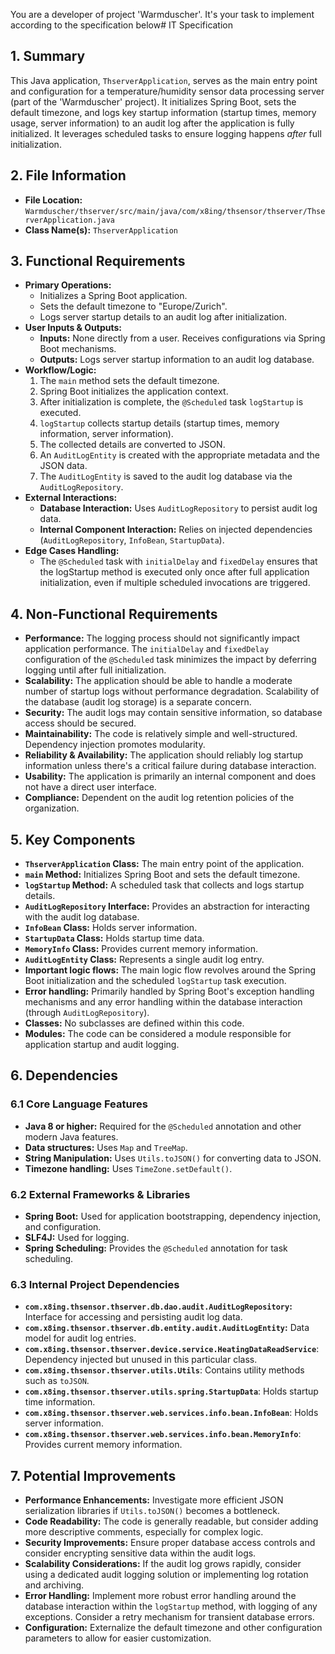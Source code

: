 You are a developer of project 'Warmduscher'. It's your task to implement according to the specification below# IT Specification

## 1. Summary

This Java application, `ThserverApplication`, serves as the main entry point and configuration for a temperature/humidity sensor data processing server (part of the 'Warmduscher' project). It initializes Spring Boot, sets the default timezone, and logs key startup information (startup times, memory usage, server information) to an audit log after the application is fully initialized. It leverages scheduled tasks to ensure logging happens *after* full initialization.

## 2. File Information

- **File Location:** `Warmduscher/thserver/src/main/java/com/x8ing/thsensor/thserver/ThserverApplication.java`
- **Class Name(s):** `ThserverApplication`

## 3. Functional Requirements

- **Primary Operations:**
    - Initializes a Spring Boot application.
    - Sets the default timezone to "Europe/Zurich".
    - Logs server startup details to an audit log after initialization.
- **User Inputs & Outputs:**
    - **Inputs:** None directly from a user. Receives configurations via Spring Boot mechanisms.
    - **Outputs:**  Logs server startup information to an audit log database.
- **Workflow/Logic:**
    1. The `main` method sets the default timezone.
    2. Spring Boot initializes the application context.
    3. After initialization is complete, the `@Scheduled` task `logStartup` is executed.
    4. `logStartup` collects startup details (startup times, memory information, server information).
    5. The collected details are converted to JSON.
    6. An `AuditLogEntity` is created with the appropriate metadata and the JSON data.
    7. The `AuditLogEntity` is saved to the audit log database via the `AuditLogRepository`.
- **External Interactions:**
    - **Database Interaction:**  Uses `AuditLogRepository` to persist audit log data.
    - **Internal Component Interaction:** Relies on injected dependencies (`AuditLogRepository`, `InfoBean`, `StartupData`).
- **Edge Cases Handling:**
    -  The `@Scheduled` task with `initialDelay` and `fixedDelay` ensures that the logStartup method is executed only once after full application initialization, even if multiple scheduled invocations are triggered.  

## 4. Non-Functional Requirements

- **Performance:**  The logging process should not significantly impact application performance. The `initialDelay` and `fixedDelay` configuration of the `@Scheduled` task minimizes the impact by deferring logging until after full initialization.
- **Scalability:** The application should be able to handle a moderate number of startup logs without performance degradation.  Scalability of the database (audit log storage) is a separate concern.
- **Security:**  The audit logs may contain sensitive information, so database access should be secured.
- **Maintainability:**  The code is relatively simple and well-structured. Dependency injection promotes modularity.
- **Reliability & Availability:** The application should reliably log startup information unless there's a critical failure during database interaction.
- **Usability:** The application is primarily an internal component and does not have a direct user interface.  
- **Compliance:** Dependent on the audit log retention policies of the organization.

## 5. Key Components

- **`ThserverApplication` Class:** The main entry point of the application.
- **`main` Method:** Initializes Spring Boot and sets the default timezone.
- **`logStartup` Method:**  A scheduled task that collects and logs startup details.
- **`AuditLogRepository` Interface:** Provides an abstraction for interacting with the audit log database.
- **`InfoBean` Class:** Holds server information.
- **`StartupData` Class:** Holds startup time data.
- **`MemoryInfo` Class:** Provides current memory information.
- **`AuditLogEntity` Class:** Represents a single audit log entry.
- **Important logic flows:** The main logic flow revolves around the Spring Boot initialization and the scheduled `logStartup` task execution.
- **Error handling:** Primarily handled by Spring Boot's exception handling mechanisms and any error handling within the database interaction (through `AuditLogRepository`).
- **Classes:** No subclasses are defined within this code.
- **Modules:** The code can be considered a module responsible for application startup and audit logging.

## 6. Dependencies

### 6.1 Core Language Features

- **Java 8 or higher:** Required for the `@Scheduled` annotation and other modern Java features.
- **Data structures:** Uses `Map` and `TreeMap`.
- **String Manipulation:** Uses `Utils.toJSON()` for converting data to JSON.
- **Timezone handling:** Uses `TimeZone.setDefault()`.

### 6.2 External Frameworks & Libraries

- **Spring Boot:** Used for application bootstrapping, dependency injection, and configuration.
- **SLF4J:** Used for logging.
- **Spring Scheduling:** Provides the `@Scheduled` annotation for task scheduling.

### 6.3 Internal Project Dependencies

- **`com.x8ing.thsensor.thserver.db.dao.audit.AuditLogRepository`:**  Interface for accessing and persisting audit log data.
- **`com.x8ing.thsensor.thserver.db.entity.audit.AuditLogEntity`:** Data model for audit log entries.
- **`com.x8ing.thsensor.thserver.device.service.HeatingDataReadService`**: Dependency injected but unused in this particular class.
- **`com.x8ing.thsensor.thserver.utils.Utils`**: Contains utility methods such as `toJSON`.
- **`com.x8ing.thsensor.thserver.utils.spring.StartupData`**: Holds startup time information.
- **`com.x8ing.thsensor.thserver.web.services.info.bean.InfoBean`**: Holds server information.
- **`com.x8ing.thsensor.thserver.web.services.info.bean.MemoryInfo`**: Provides current memory information.

## 7. Potential Improvements

- **Performance Enhancements:** Investigate more efficient JSON serialization libraries if `Utils.toJSON()` becomes a bottleneck.
- **Code Readability:** The code is generally readable, but consider adding more descriptive comments, especially for complex logic.
- **Security Improvements:** Ensure proper database access controls and consider encrypting sensitive data within the audit logs.
- **Scalability Considerations:** If the audit log grows rapidly, consider using a dedicated audit logging solution or implementing log rotation and archiving.
- **Error Handling:** Implement more robust error handling around the database interaction within the `logStartup` method, with logging of any exceptions.  Consider a retry mechanism for transient database errors.
- **Configuration:** Externalize the default timezone and other configuration parameters to allow for easier customization.